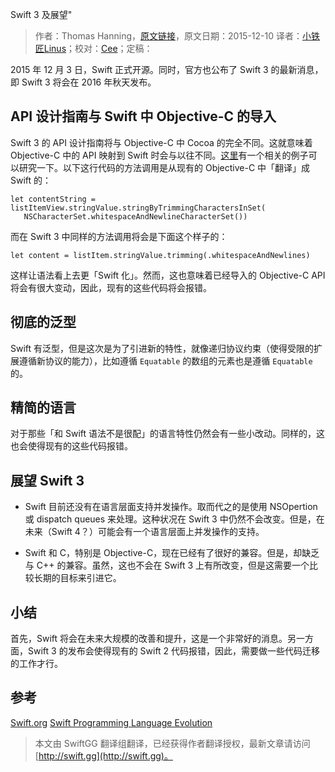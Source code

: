 Swift 3 及展望"

> 作者：Thomas Hanning，[原文链接](http://www.thomashanning.com/swift-3/)，原文日期：2015-12-10
> 译者：[小铁匠Linus](http://linusling.com)；校对：[Cee](https://github.com/Cee)；定稿：[](undefined)
  









2015 年 12 月 3 日，Swift 正式开源。同时，官方也公布了 Swift 3 的最新消息，即 Swift 3 将会在 2016 年秋天发布。



## API 设计指南与 Swift 中 Objective-C 的导入

Swift 3 的 API 设计指南将与 Objective-C 中 Cocoa 的完全不同。这就意味着 Objective-C 中的 API 映射到 Swift 时会与以往不同。[这里](https://github.com/apple/swift-evolution/blob/master/proposals/0005-objective-c-name-translation.md)有一个相关的例子可以研究一下。以下这行代码的方法调用是从现有的 Objective-C 中「翻译」成 Swift 的：

    
    let contentString = listItemView.stringValue.stringByTrimmingCharactersInSet(
       NSCharacterSet.whitespaceAndNewlineCharacterSet())

而在 Swift 3 中同样的方法调用将会是下面这个样子的：

    
    let content = listItem.stringValue.trimming(.whitespaceAndNewlines)

这样让语法看上去更「Swift 化」。然而，这也意味着已经导入的 Objective-C API 将会有很大变动，因此，现有的这些代码将会报错。

## 彻底的泛型

Swift 有泛型，但是这次是为了引进新的特性，就像递归协议约束（使得受限的扩展遵循新协议的能力），比如遵循 `Equatable` 的数组的元素也是遵循 `Equatable` 的。

## 精简的语言

对于那些「和 Swift 语法不是很配」的语言特性仍然会有一些小改动。同样的，这也会使得现有的这些代码报错。

## 展望 Swift 3

* Swift 目前还没有在语言层面支持并发操作。取而代之的是使用 NSOpertion 或 dispatch queues 来处理。这种状况在 Swift 3 中仍然不会改变。但是，在未来（Swift 4？）可能会有一个语言层面上并发操作的支持。

* Swift 和 C，特别是 Objective-C，现在已经有了很好的兼容。但是，却缺乏与 C++ 的兼容。虽然，这也不会在 Swift 3 上有所改变，但是这需要一个比较长期的目标来引进它。

## 小结

首先，Swift 将会在未来大规模的改善和提升，这是一个非常好的消息。另一方面，Swift 3 的发布会使得现有的 Swift 2 代码报错，因此，需要做一些代码迁移的工作才行。

## 参考

[Swift.org](http://swift.org/)
[Swift Programming Language Evolution](https://github.com/apple/swift-evolution)
> 本文由 SwiftGG 翻译组翻译，已经获得作者翻译授权，最新文章请访问 [http://swift.gg](http://swift.gg)。